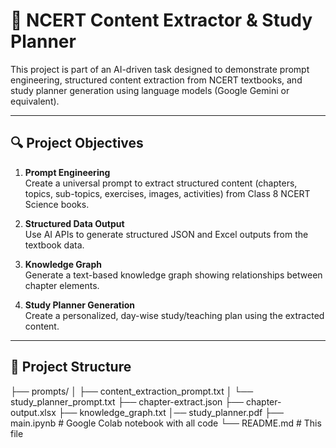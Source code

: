 # 📘 NCERT  Content Extractor & Study Planner

This project is part of an AI-driven task designed to demonstrate prompt engineering, structured content extraction from NCERT textbooks, and study planner generation using language models (Google Gemini or equivalent).

---

## 🔍 Project Objectives

1. **Prompt Engineering**  
   Create a universal prompt to extract structured content (chapters, topics, sub-topics, exercises, images, activities) from Class 8 NCERT Science books.

2. **Structured Data Output**  
   Use AI APIs to generate structured JSON and Excel outputs from the textbook data.

3. **Knowledge Graph**  
   Generate a text-based knowledge graph showing relationships between chapter elements.

4. **Study Planner Generation**  
   Create a personalized, day-wise study/teaching plan using the extracted content.

---
## 📁 Project Structure

├── prompts/
│ ├── content_extraction_prompt.txt
│ └── study_planner_prompt.txt
├── chapter-extract.json
├── chapter-output.xlsx
├── knowledge_graph.txt
│── study_planner.pdf
├── main.ipynb # Google Colab notebook with all code
└── README.md # This file
